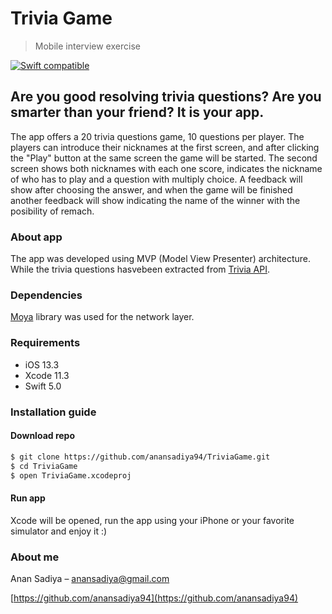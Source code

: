 # Trivia Game
> Mobile interview exercise

[![Swift compatible](https://img.shields.io/badge/Swift-5.0-orange.svg)]()

## Are you good resolving trivia questions? Are you smarter than your friend? It is your app.

The app offers a 20 trivia questions game, 10 questions per player. The players can introduce their nicknames at the first screen, and after clicking the "Play" button at the same screen the game will be started. The second screen shows both nicknames with each one score, indicates the nickname of who has to play and a question with multiply choice. A feedback will show after choosing the answer, and when the game will be finished another feedback will show indicating the name of the winner with the posibility of remach.

### About app
The app was developed using MVP (Model View Presenter) architecture. While the trivia questions hasvebeen extracted from [Trivia API](https://opentdb.com/api_config.php).  

### Dependencies
[Moya](https://github.com/Moya/Moya) library was used for the network layer.

### Requirements
* iOS 13.3
* Xcode 11.3
* Swift 5.0

### Installation guide
#### Download repo
```sh
$ git clone https://github.com/anansadiya94/TriviaGame.git
$ cd TriviaGame
$ open TriviaGame.xcodeproj
```
#### Run app
Xcode will be opened, run the app using your iPhone or your favorite simulator and enjoy it :)

### About me
Anan Sadiya – anansadiya@gmail.com

[https://github.com/anansadiya94](https://github.com/anansadiya94)
